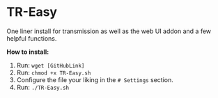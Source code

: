 # TR-Easy
One liner install for transmission as well as the web UI addon and a few helpful functions.

**How to install:**
1. Run: `wget [GitHubLink]`
2. Run: `chmod +x TR-Easy.sh`
3. Configure the file your liking in the `# Settings` section.
4. Run: `./TR-Easy.sh`
